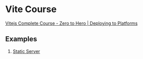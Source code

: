 #  Vite Course

[Vitejs Complete Course - Zero to Hero | Deploying to Platforms](https://youtu.be/Wn7N4AW-gHU?list=PLR8IIoI7xe3wtWbkdPxa7J4djxXztGhZM)

## Examples

1. [Static Server](./static-server)
